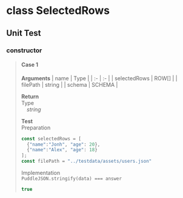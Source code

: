 # class SelectedRows

## Unit Test

### constructor
> #### **Case 1**
> **Arguments**
> | name | Type |
> | :- | :- |
> | selectedRows | ROW[] |
> | filePath | string |
> | schema | SCHEMA |
> 
> **Return**  
> Type  
> *&emsp;string*  
>
> **Test**  
> Preparation
> ```typescript
> const selectedRows = [
>   {"name":"Jonh", "age": 20},
>   {"name":"Alex", "age": 18}
> ];
> const filePath = "../testdata/assets/users.json"
> ```
> 
> Implementation  
> `PuddleJSON.stringify(data) === answer`
> ```typescript
> true
> ```
<br>
